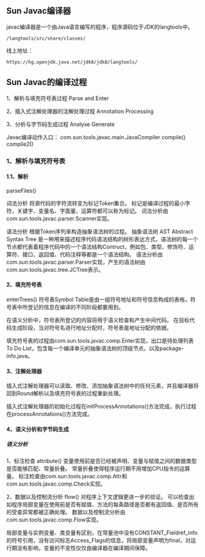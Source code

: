 ## Sun Javac编译器
javac编译器是一个由Java语言编写的程序，程序源码位于JDK的langtools中。
```
/langtools/src/share/classes/
```
线上地址：
```
https://hg.openjdk.java.net/jdk8/jdk8/langtools/
```


## Sun Javac的编译过程

1、解析与填充符号表过程
Parse and Enter

2、插入式注解处理器的注解处理过程
Annotation Processing

3、分析与字节码生成过程
Analyse Generate

Javac编译动作入口：
com.sun.tools.javac.main.JavaCompiler
compile()
compile2()

### 1、解析与填充符号表

#### 1.1、解析

parseFiles()

词法分析
将源代码的字符流转变为标记Token集合。
标记是编译过程的最小字符，关键字、变量名、字面量、运算符都可以称为标记。
词法分析由com.sun.tools.javac.parser.Scanner实现。

语法分析
根据Token序列来构造抽象语法树的过程。
抽象语法树 AST Abstract Syntax Tree 是一种用来描述程序代码语法结构的树形表达方式，语法树的每一个节点都代表着程序代码中的一个语法结构Contruct，例如包、类型、修饰符、运算符、接口、返回值、代码注释等都是一个语法结构。
语法分析由com.sun.tools.javac.parser.Parser实现，产生的语法树由com.sun.tools.javac.tree.JCTree表示。

#### 2、填充符号表

enterTrees()
符号表Symbol Table是由一组符号地址和符号信息构成的表格，符号表中所登记的信息在编译的不同阶段都要用到。

在语义分析中，符号表所登记的内容将用于语义检查和产生中间代码。
在目标代码生成阶段，当对符号名进行地址分配时，符号表是地址分配的依据。

填充符号表的过程由com.sun.tools.javac.comp.Enter实现，出口是待处理列表To Do List，包含每一个编译单元的抽象语法树的顶级节点，以及package-info.java。

#### 3、注解处理器
插入式注解处理器可以读取、修改、添加抽象语法树中的任何元素，并且编译器将回到Round解析以及填充符号表的过程重新处理。

插入式注解处理器的初始化过程在initProcessAnnotations()方法完成，执行过程在processAnnotations()方法完成。

#### 4、语义分析和字节码生成

##### 语义分析

1、标注检查
attribute()
变量使用前是否已经被声明、变量与赋值之间的数据类型是否能够匹配、常量折叠。
常量折叠使得程序运行期不用增加CPU指令的运算量。
标注检查由com.sun.tools.javac.comp.Attr和com.sun.tools.javac.comp.Check实现。

2、数据以及控制流分析
flow()
对程序上下文逻辑更进一步的验证。
可以检查出如程序局部变量在使用前是否有赋值、方法的每条路径是否都有返回值、是否所有的受查异常都被正确处理。
数据以及控制流分析由com.sun.tools.javac.comp.Flow实现。

局部变量与实例变量、类变量有区别，在常量池中没有CONSTANT_Fieldref_info的符号引用，没有访问标志Access_Flags的信息，将局部变量声明为final，对运行期没有影响，变量的不变性仅仅由编译器在编译期间保障。


